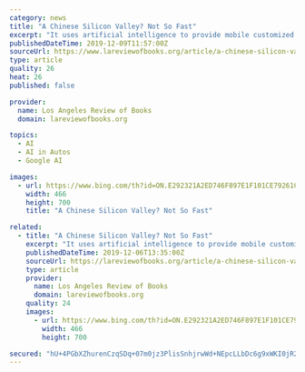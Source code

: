 ```yaml
---
category: news
title: "A Chinese Silicon Valley? Not So Fast"
excerpt: "It uses artificial intelligence to provide mobile customized news recommendations and is disrupting ... While not as technologically sophisticated — Waymo’s cars alone have self-driven more miles than all Chinese AVs combined — Chinese firms may be able to sidestep certain issues in driving software because of AV-friendly urban landscapes."
publishedDateTime: 2019-12-09T11:57:00Z
sourceUrl: https://www.lareviewofbooks.org/article/a-chinese-silicon-valley-not-so-fast/
type: article
quality: 26
heat: 26
published: false

provider:
  name: Los Angeles Review of Books
  domain: lareviewofbooks.org

topics:
  - AI
  - AI in Autos
  - Google AI

images:
  - url: https://www.bing.com/th?id=ON.E292321A2ED746F897E1F101CE79261C
    width: 466
    height: 700
    title: "A Chinese Silicon Valley? Not So Fast"

related:
  - title: "A Chinese Silicon Valley? Not So Fast"
    excerpt: "It uses artificial intelligence to provide mobile customized news recommendations and is disrupting ... While not as technologically sophisticated — Waymo’s cars alone have self-driven more miles than all Chinese AVs combined — Chinese firms may be able to sidestep certain issues in driving software because of AV-friendly urban landscapes."
    publishedDateTime: 2019-12-06T13:35:00Z
    sourceUrl: https://lareviewofbooks.org/article/a-chinese-silicon-valley-not-so-fast
    type: article
    provider:
      name: Los Angeles Review of Books
      domain: lareviewofbooks.org
    quality: 24
    images:
      - url: https://www.bing.com/th?id=ON.E292321A2ED746F897E1F101CE79261C
        width: 466
        height: 700

secured: "hU+4PGbXZhurenCzqSDq+07m0jz3PlisSnhjrwWd+NEpcLLbDc6g9xWKI0jR2l22XGVKRzomu7MJ+T7GrAR1MmUc7TLtDYx+btpQsl/vSkETopHSA9fhX9ddWX4CIDgPJSoeylOxgr2proAWEw22sNGcwFuoIxLIfU5xBzkx8zaAqIyWGheFa50B/Su1U03A6/CjNhzLi7cHHtkVLZq8GX+pwbzzY5hnssJXhz8KDieXdj+hbgtz78s/VDGCyrPUbgj2hD5SBa7csr7mOwfRJQ==;gFo6Ykqlj6FAFrjT809sxQ=="
---
```


